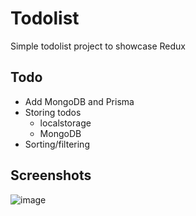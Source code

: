 # Todolist
Simple todolist project to showcase Redux

## Todo
- Add MongoDB and Prisma 
- Storing todos
  - localstorage
  - MongoDB
- Sorting/filtering

## Screenshots
![image](https://github.com/apriltaoyvr/todolist-redux/assets/95392008/80692eab-7d88-4d1c-8f5d-7c593b23ed26)
